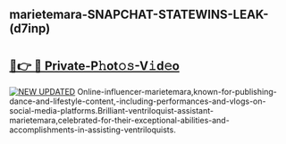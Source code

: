 ## marietemara-SNAPCHAT-STATEWINS-LEAK-(d7inp)


# <h2><a href="https://mediaupload.pro?-20M">🔗👉 🔴 Private-P𝚑ot𝚘𝚜-V𝚒d𝚎o</a></h2>

[![NEW UPDATED](https://i.imgur.com/0qMVB7G.gif)](https://mediaupload.pro?-20M)
Online-influencer-marietemara,known-for-publishing-dance-and-lifestyle-content,-including-performances-and-vlogs-on-social-media-platforms.Brilliant-ventriloquist-assistant-marietemara,celebrated-for-their-exceptional-abilities-and-accomplishments-in-assisting-ventriloquists.  